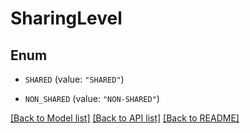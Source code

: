 # SharingLevel

## Enum


* `SHARED` (value: `"SHARED"`)

* `NON_SHARED` (value: `"NON-SHARED"`)


[[Back to Model list]](../README.md#documentation-for-models) [[Back to API list]](../README.md#documentation-for-api-endpoints) [[Back to README]](../README.md)


